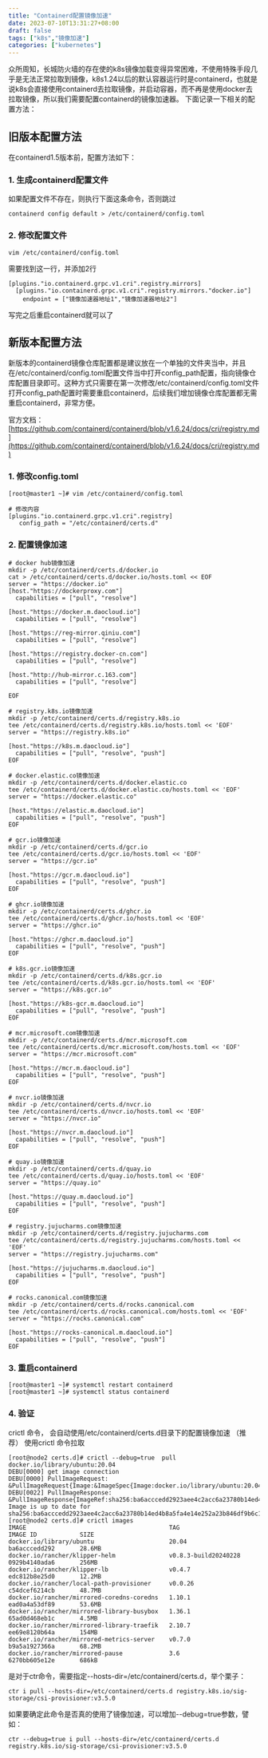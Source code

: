 ```yaml
---
title: "Containerd配置镜像加速"
date: 2023-07-10T13:31:27+08:00
draft: false
tags: ["k8s","镜像加速"]
categories: ["kubernetes"]
---
```


众所周知，长城防火墙的存在使的k8s镜像加载变得异常困难，不使用特殊手段几乎是无法正常拉取到镜像，k8s1.24以后的默认容器运行时是containerd，也就是说k8s会直接使用containerd去拉取镜像，并启动容器，而不再是使用docker去拉取镜像，所以我们需要配置containerd的镜像加速器。
下面记录一下相关的配置方法：

## 旧版本配置方法
在containerd1.5版本前，配置方法如下：

### 1. 生成containerd配置文件
如果配置文件不存在，则执行下面这条命令，否则跳过
```
containerd config default > /etc/containerd/config.toml
```

### 2. 修改配置文件
```
vim /etc/containerd/config.toml
```
需要找到这一行，并添加2行
```
[plugins."io.containerd.grpc.v1.cri".registry.mirrors]
  [plugins."io.containerd.grpc.v1.cri".registry.mirrors."docker.io"]
    endpoint = ["镜像加速器地址1","镜像加速器地址2"]
```
写完之后重启containerd就可以了

## 新版本配置方法

新版本的containerd镜像仓库配置都是建议放在一个单独的文件夹当中，并且在/etc/containerd/config.toml配置文件当中打开config_path配置，指向镜像仓库配置目录即可。这种方式只需要在第一次修改/etc/containerd/config.toml文件打开config_path配置时需要重启containerd，后续我们增加镜像仓库配置都无需重启containerd，非常方便。

官方文档：[https://github.com/containerd/containerd/blob/v1.6.24/docs/cri/registry.md](https://github.com/containerd/containerd/blob/v1.6.24/docs/cri/registry.md)

### 1. 修改config.toml
```
[root@master1 ~]# vim /etc/containerd/config.toml

# 修改内容
[plugins."io.containerd.grpc.v1.cri".registry]
   config_path = "/etc/containerd/certs.d"
```

### 2. 配置镜像加速
```
# docker hub镜像加速
mkdir -p /etc/containerd/certs.d/docker.io
cat > /etc/containerd/certs.d/docker.io/hosts.toml << EOF
server = "https://docker.io"
[host."https://dockerproxy.com"]
  capabilities = ["pull", "resolve"]

[host."https://docker.m.daocloud.io"]
  capabilities = ["pull", "resolve"]

[host."https://reg-mirror.qiniu.com"]
  capabilities = ["pull", "resolve"]

[host."https://registry.docker-cn.com"]
  capabilities = ["pull", "resolve"]

[host."http://hub-mirror.c.163.com"]
  capabilities = ["pull", "resolve"]

EOF
```

```
# registry.k8s.io镜像加速
mkdir -p /etc/containerd/certs.d/registry.k8s.io
tee /etc/containerd/certs.d/registry.k8s.io/hosts.toml << 'EOF'
server = "https://registry.k8s.io"

[host."https://k8s.m.daocloud.io"]
  capabilities = ["pull", "resolve", "push"]
EOF
```
```
# docker.elastic.co镜像加速
mkdir -p /etc/containerd/certs.d/docker.elastic.co
tee /etc/containerd/certs.d/docker.elastic.co/hosts.toml << 'EOF'
server = "https://docker.elastic.co"

[host."https://elastic.m.daocloud.io"]
  capabilities = ["pull", "resolve", "push"]
EOF
```
```
# gcr.io镜像加速
mkdir -p /etc/containerd/certs.d/gcr.io
tee /etc/containerd/certs.d/gcr.io/hosts.toml << 'EOF'
server = "https://gcr.io"

[host."https://gcr.m.daocloud.io"]
  capabilities = ["pull", "resolve", "push"]
EOF
```
```
# ghcr.io镜像加速
mkdir -p /etc/containerd/certs.d/ghcr.io
tee /etc/containerd/certs.d/ghcr.io/hosts.toml << 'EOF'
server = "https://ghcr.io"

[host."https://ghcr.m.daocloud.io"]
  capabilities = ["pull", "resolve", "push"]
EOF
```
```
# k8s.gcr.io镜像加速
mkdir -p /etc/containerd/certs.d/k8s.gcr.io
tee /etc/containerd/certs.d/k8s.gcr.io/hosts.toml << 'EOF'
server = "https://k8s.gcr.io"

[host."https://k8s-gcr.m.daocloud.io"]
  capabilities = ["pull", "resolve", "push"]
EOF
```
```
# mcr.microsoft.com镜像加速
mkdir -p /etc/containerd/certs.d/mcr.microsoft.com
tee /etc/containerd/certs.d/mcr.microsoft.com/hosts.toml << 'EOF'
server = "https://mcr.microsoft.com"

[host."https://mcr.m.daocloud.io"]
  capabilities = ["pull", "resolve", "push"]
EOF
```
```
# nvcr.io镜像加速
mkdir -p /etc/containerd/certs.d/nvcr.io
tee /etc/containerd/certs.d/nvcr.io/hosts.toml << 'EOF'
server = "https://nvcr.io"

[host."https://nvcr.m.daocloud.io"]
  capabilities = ["pull", "resolve", "push"]
EOF
```
```
# quay.io镜像加速
mkdir -p /etc/containerd/certs.d/quay.io
tee /etc/containerd/certs.d/quay.io/hosts.toml << 'EOF'
server = "https://quay.io"

[host."https://quay.m.daocloud.io"]
  capabilities = ["pull", "resolve", "push"]
EOF
```
```
# registry.jujucharms.com镜像加速
mkdir -p /etc/containerd/certs.d/registry.jujucharms.com
tee /etc/containerd/certs.d/registry.jujucharms.com/hosts.toml << 'EOF'
server = "https://registry.jujucharms.com"

[host."https://jujucharms.m.daocloud.io"]
  capabilities = ["pull", "resolve", "push"]
EOF
```
```
# rocks.canonical.com镜像加速
mkdir -p /etc/containerd/certs.d/rocks.canonical.com
tee /etc/containerd/certs.d/rocks.canonical.com/hosts.toml << 'EOF'
server = "https://rocks.canonical.com"

[host."https://rocks-canonical.m.daocloud.io"]
  capabilities = ["pull", "resolve", "push"]
EOF
```

### 3. 重启containerd
```
[root@master1 ~]# systemctl restart containerd
[root@master1 ~]# systemctl status containerd
```

### 4. 验证
crictl 命令， 会自动使用/etc/containerd/certs.d目录下的配置镜像加速 （推荐）
使用crictl 命令拉取
```
[root@node2 certs.d]# crictl --debug=true  pull docker.io/library/ubuntu:20.04
DEBU[0000] get image connection
DEBU[0000] PullImageRequest: &PullImageRequest{Image:&ImageSpec{Image:docker.io/library/ubuntu:20.04,Annotations:map[string]string{},UserSpecifiedImage:,RuntimeHandler:,},Auth:nil,SandboxConfig:nil,}
DEBU[0022] PullImageResponse: &PullImageResponse{ImageRef:sha256:ba6acccedd2923aee4c2acc6a23780b14ed4b8a5fa4e14e252a23b846df9b6c1,}
Image is up to date for sha256:ba6acccedd2923aee4c2acc6a23780b14ed4b8a5fa4e14e252a23b846df9b6c1
[root@node2 certs.d]# crictl images
IMAGE                                        TAG                    IMAGE ID            SIZE
docker.io/library/ubuntu                     20.04                  ba6acccedd292       28.6MB
docker.io/rancher/klipper-helm               v0.8.3-build20240228   0929b4140ada6       256MB
docker.io/rancher/klipper-lb                 v0.4.7                 edc812b8e25d0       12.2MB
docker.io/rancher/local-path-provisioner     v0.0.26                c54dcef6214cb       48.7MB
docker.io/rancher/mirrored-coredns-coredns   1.10.1                 ead0a4a53df89       53.6MB
docker.io/rancher/mirrored-library-busybox   1.36.1                 65ad0d468eb1c       4.5MB
docker.io/rancher/mirrored-library-traefik   2.10.7                 ee69e8120b64a       154MB
docker.io/rancher/mirrored-metrics-server    v0.7.0                 b9a5a1927366a       68.2MB
docker.io/rancher/mirrored-pause             3.6                    6270bb605e12e       686kB
```

是对于ctr命令，需要指定--hosts-dir=/etc/containerd/certs.d，举个栗子：
```
ctr i pull --hosts-dir=/etc/containerd/certs.d registry.k8s.io/sig-storage/csi-provisioner:v3.5.0
```
如果要确定此命令是否真的使用了镜像加速，可以增加--debug=true参数，譬如：
```
ctr --debug=true i pull --hosts-dir=/etc/containerd/certs.d registry.k8s.io/sig-storage/csi-provisioner:v3.5.0
```